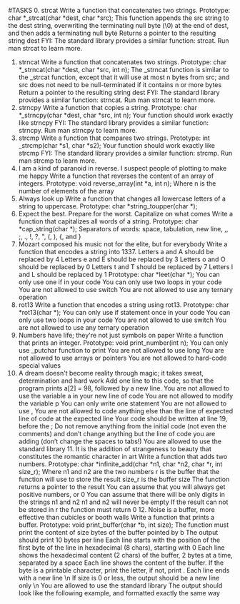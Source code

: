 #TASKS
0. strcat
Write a function that concatenates two strings.
Prototype: char *_strcat(char *dest, char *src);
This function appends the src string to the dest string, overwriting the terminating null byte (\0) at the end of dest, and then adds a terminating null byte
Returns a pointer to the resulting string dest
FYI: The standard library provides a similar function: strcat. Run man strcat to learn more.
1. strncat
Write a function that concatenates two strings.
Prototype: char *_strncat(char *dest, char *src, int n);
The _strncat function is similar to the _strcat function, except that
it will use at most n bytes from src; and
src does not need to be null-terminated if it contains n or more bytes
Return a pointer to the resulting string dest
FYI: The standard library provides a similar function: strncat. Run man strncat to learn more.
2. strncpy
Write a function that copies a string.
Prototype: char *_strncpy(char *dest, char *src, int n);
Your function should work exactly like strncpy
FYI: The standard library provides a similar function: strncpy. Run man strncpy to learn more.
3. strcmp
Write a function that compares two strings.
Prototype: int _strcmp(char *s1, char *s2);
Your function should work exactly like strcmp
FYI: The standard library provides a similar function: strcmp. Run man strcmp to learn more.
4. I am a kind of paranoid in reverse. I suspect people of plotting to make me happy
Write a function that reverses the content of an array of integers.
Prototype: void reverse_array(int *a, int n);
Where n is the number of elements of the array
5. Always look up
Write a function that changes all lowercase letters of a string to uppercase.
Prototype: char *string_toupper(char *);
6. Expect the best. Prepare for the worst. Capitalize on what comes
Write a function that capitalizes all words of a string.
Prototype: char *cap_string(char *);
Separators of words: space, tabulation, new line, ,, ;, ., !, ?, ", (, ), {, and }
7. Mozart composed his music not for the elite, but for everybody
Write a function that encodes a string into 1337.
Letters a and A should be replaced by 4
Letters e and E should be replaced by 3
Letters o and O should be replaced by 0
Letters t and T should be replaced by 7
Letters l and L should be replaced by 1
Prototype: char *leet(char *);
You can only use one if in your code
You can only use two loops in your code
You are not allowed to use switch
You are not allowed to use any ternary operation
8. rot13
Write a function that encodes a string using rot13.
Prototype: char *rot13(char *);
You can only use if statement once in your code
You can only use two loops in your code
You are not allowed to use switch
You are not allowed to use any ternary operation
9. Numbers have life; they're not just symbols on paper
Write a function that prints an integer.
Prototype: void print_number(int n);
You can only use _putchar function to print
You are not allowed to use long
You are not allowed to use arrays or pointers
You are not allowed to hard-code special values
10. A dream doesn't become reality through magic; it takes sweat, determination and hard work
Add one line to this code, so that the program prints a[2] = 98, followed by a new line.
You are not allowed to use the variable a in your new line of code
You are not allowed to modify the variable p
You can only write one statement
You are not allowed to use ,
    You are not allowed to code anything else than the line of expected line of code at the expected line
    Your code should be written at line 19, before the ;
    Do not remove anything from the initial code (not even the comments)
        and don’t change anything but the line of code you are adding (don’t change the spaces to tabs!)
        You are allowed to use the standard library
        11. It is the addition of strangeness to beauty that constitutes the romantic character in art
        Write a function that adds two numbers.
        Prototype: char *infinite_add(char *n1, char *n2, char *r, int size_r);
        Where n1 and n2 are the two numbers
        r is the buffer that the function will use to store the result
        size_r is the buffer size
        The function returns a pointer to the result
        You can assume that you will always get positive numbers, or 0
        You can assume that there will be only digits in the strings n1 and n2
        n1 and n2 will never be empty
        If the result can not be stored in r the function must return 0
        12. Noise is a buffer, more effective than cubicles or booth walls
        Write a function that prints a buffer.
        Prototype: void print_buffer(char *b, int size);
        The function must print the content of size bytes of the buffer pointed by b
        The output should print 10 bytes per line
        Each line starts with the position of the first byte of the line in hexadecimal (8 chars), starting with 0
        Each line shows the hexadecimal content (2 chars) of the buffer, 2 bytes at a time, separated by a space
        Each line shows the content of the buffer. If the byte is a printable character, print the letter, if not, print .
        Each line ends with a new line \n
        If size is 0 or less, the output should be a new line only \n
        You are allowed to use the standard library
        The output should look like the following example, and formatted exactly the same way

